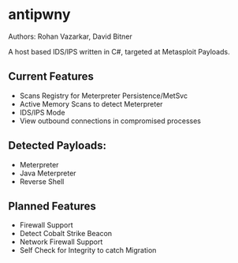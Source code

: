 antipwny
========
Authors: Rohan Vazarkar, David Bitner

A host based IDS/IPS written in C#, targeted at Metasploit Payloads.

Current Features
--------
* Scans Registry for Meterpreter Persistence/MetSvc
* Active Memory Scans to detect Meterpreter
* IDS/IPS Mode
* View outbound connections in compromised processes

Detected Payloads:
--------
* Meterpreter
* Java Meterpreter
* Reverse Shell

Planned Features
--------
* Firewall Support
* Detect Cobalt Strike Beacon
* Network Firewall Support
* Self Check for Integrity to catch Migration
